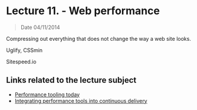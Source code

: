 # Lecture 11. - Web performance

> Date 04/11/2014


Compressing out everything that does not change the way a web site looks.

Uglify, CSSmin


Sitespeed.io



## Links related to the lecture subject

* [Performance tooling today](http://perf-tooling.today/ "Performance tooling today")
* [Integrating performance tools into continuous delivery](https://speakerdeck.com/soulislove/integrating-performance-tools-into-continuous-delivery "Integrating performance tools into continuous delivery")


[jsinspect]: https://github.com/danielstjules/jsinspect "Detect copy-pasted and structurally similar code"
